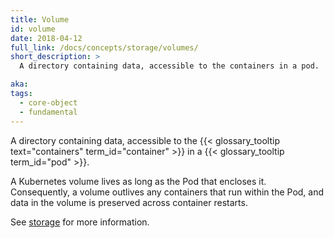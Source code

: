 ```yaml
---
title: Volume
id: volume
date: 2018-04-12
full_link: /docs/concepts/storage/volumes/
short_description: >
  A directory containing data, accessible to the containers in a pod.

aka:
tags:
  - core-object
  - fundamental
---
```


A directory containing data, accessible to the
{{< glossary_tooltip text="containers" term_id="container" >}} in a
{{< glossary_tooltip term_id="pod" >}}.

<!--more-->

A Kubernetes volume lives as long as the Pod that encloses it. Consequently, a
volume outlives any containers that run within the Pod, and data in the volume
is preserved across container restarts.

See [storage](https://kubernetes.io/docs/concepts/storage/) for more
information.
